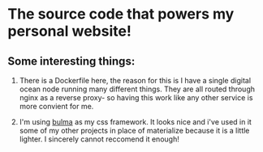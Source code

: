 # The source code that powers my personal website!

## Some interesting things:
1.  There is a Dockerfile here, the reason for this is I have a single digital ocean
    node running many different things. They are all routed through nginx as a reverse
    proxy- so having this work like any other service is more convient for me.

2.  I'm using [bulma](https://bulma.io) as my css framework. It looks nice and i've used
    in it some of my other projects in place of materialize because it is a little lighter.
    I sincerely cannot reccomend it enough! 
